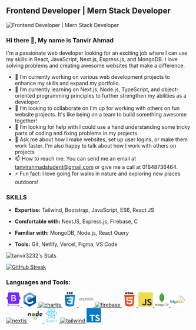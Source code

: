 ## Frontend Developer | Mern Stack Developer 
![Frontend Developer | Mern Stack Developer ](https://i.ibb.co/qYn1sYY/profile.png)
### Hi there 👋, My name is Tanvir Ahmad

I'm a passionate web developer looking for an exciting job where I can use my skills in React, JavaScript, Next.js, Express.js, and MongoDB. I love solving problems and creating awesome websites that make a difference.

- 🔭 I’m currently working on various web development projects to enhance my skills and expand my portfolio. 
- 🌱 I’m currently learning on Next.js, Node.js, TypeScript, and object-oriented programming principles to further strengthen my abilities as a developer. 
- 👯 I’m looking to collaborate on I'm up for working with others on fun website projects. It's like being on a team to build something awesome together! 
- 🤔 I’m looking for help with I could use a hand understanding some tricky parts of coding and fixing problems in my projects. 
- 💬 Ask me about how I make websites, set up user logins, or make them work faster. I'm also happy to talk about how I work with others on projects 
- 📫 How to reach me: You can send me an email at tanvirahmadstudent@gmail.com or give me a call at 01648736464. 
- ⚡ Fun fact: I love going for walks in nature and exploring new places outdoors! 
### SKILLS

- **Expertise:** Tailwind, Bootstrap, JavaScript, ES6, React JS

- **Comfortable with:** NextJS, Express.js, Firebase, C

- **Familiar with:** MongoDB, Node.js, React Query

- **Tools:** Git, Netlify, Vercel, Figma, VS Code



![tanvir3232's Stats](https://github-readme-stats.vercel.app/api?username=tanvir3232&theme=dracula&show_icons=true&hide_border=true&count_private=false)

[![GitHub Streak](https://streak-stats.demolab.com?user=tanvir3232&theme=radical)](https://git.io/streak-stats)

  <h3 align="left">Languages and Tools:</h3>
<p align="left"> <a href="https://getbootstrap.com" target="_blank" rel="noreferrer"> <img src="https://raw.githubusercontent.com/devicons/devicon/master/icons/bootstrap/bootstrap-plain-wordmark.svg" alt="bootstrap" width="40" height="40"/> </a> <a href="https://www.cprogramming.com/" target="_blank" rel="noreferrer"> <img src="https://raw.githubusercontent.com/devicons/devicon/master/icons/c/c-original.svg" alt="c" width="40" height="40"/> </a> <a href="https://www.chartjs.org" target="_blank" rel="noreferrer"> <img src="https://www.chartjs.org/media/logo-title.svg" alt="chartjs" width="40" height="40"/> </a> <a href="https://www.w3schools.com/css/" target="_blank" rel="noreferrer"> <img src="https://raw.githubusercontent.com/devicons/devicon/master/icons/css3/css3-original-wordmark.svg" alt="css3" width="40" height="40"/> </a> <a href="https://expressjs.com" target="_blank" rel="noreferrer"> <img src="https://raw.githubusercontent.com/devicons/devicon/master/icons/express/express-original-wordmark.svg" alt="express" width="40" height="40"/> </a> <a href="https://firebase.google.com/" target="_blank" rel="noreferrer"> <img src="https://www.vectorlogo.zone/logos/firebase/firebase-icon.svg" alt="firebase" width="40" height="40"/> </a> <a href="https://www.w3.org/html/" target="_blank" rel="noreferrer"> <img src="https://raw.githubusercontent.com/devicons/devicon/master/icons/html5/html5-original-wordmark.svg" alt="html5" width="40" height="40"/> </a> <a href="https://developer.mozilla.org/en-US/docs/Web/JavaScript" target="_blank" rel="noreferrer"> <img src="https://raw.githubusercontent.com/devicons/devicon/master/icons/javascript/javascript-original.svg" alt="javascript" width="40" height="40"/> </a> <a href="https://www.mongodb.com/" target="_blank" rel="noreferrer"> <img src="https://raw.githubusercontent.com/devicons/devicon/master/icons/mongodb/mongodb-original-wordmark.svg" alt="mongodb" width="40" height="40"/> </a> <a href="https://www.mysql.com/" target="_blank" rel="noreferrer"> <img src="https://raw.githubusercontent.com/devicons/devicon/master/icons/mysql/mysql-original-wordmark.svg" alt="mysql" width="40" height="40"/> </a> <a href="https://nextjs.org/" target="_blank" rel="noreferrer"> <img src="https://cdn.worldvectorlogo.com/logos/nextjs-2.svg" alt="nextjs" width="40" height="40"/> </a> <a href="https://nodejs.org" target="_blank" rel="noreferrer"> <img src="https://raw.githubusercontent.com/devicons/devicon/master/icons/nodejs/nodejs-original-wordmark.svg" alt="nodejs" width="40" height="40"/> </a> <a href="https://reactjs.org/" target="_blank" rel="noreferrer"> <img src="https://raw.githubusercontent.com/devicons/devicon/master/icons/react/react-original-wordmark.svg" alt="react" width="40" height="40"/> </a> <a href="https://tailwindcss.com/" target="_blank" rel="noreferrer"> <img src="https://www.vectorlogo.zone/logos/tailwindcss/tailwindcss-icon.svg" alt="tailwind" width="40" height="40"/> </a> <a href="https://www.typescriptlang.org/" target="_blank" rel="noreferrer"> <img src="https://raw.githubusercontent.com/devicons/devicon/master/icons/typescript/typescript-original.svg" alt="typescript" width="40" height="40"/> </a> </p>
